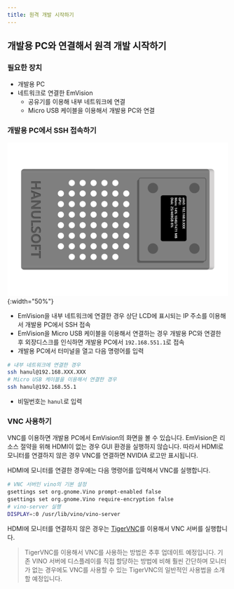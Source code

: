 ```yaml
---
title: 원격 개발 시작하기
---
```



## 개발용 PC와 연결해서 원격 개발 시작하기

### 필요한 장치

- 개발용 PC
- 네트워크로 연결한 EmVision
  - 공유기를 이용해 내부 네트워크에 연결
  - Micro USB 케이블을 이용해서 개발용 PC와 연결

### 개발용 PC에서 SSH 접속하기

![EmVision 상부](./image/EmVision_LCD.png){:width="50%"}

- EmVision을 내부 네트워크에 연결한 경우 상단 LCD에 표시되는 IP 주소를 이용해서 개발용 PC에서 SSH 접속
- EmVision을 Micro USB 케이블을 이용해서 연결하는 경우 개발용 PC와 연결한 후 외장디스크를 인식하면 개발용 PC에서 `192.168.551.1`로 접속
- 개발용 PC에서 터미널을 열고 다음 명령어를 입력

```bash
# 내부 네트워크에 연결한 경우
ssh hanul@192.168.XXX.XXX
# Micro USB 케이블을 이용해서 연결한 경우
ssh hanul@192.168.55.1
```

- 비밀번호는 `hanul`로 입력

### VNC 사용하기

VNC를 이용하면 개발용 PC에서 EmVision의 화면을 볼 수 있습니다.
EmVision은 리소스 절약을 위해 HDMI이 없는 경우 GUI 환경을 실행하지 않습니다.
따라서 HDMI로 모니터를 연결하지 않은 경우 VNC를 연결하면 NVIDIA 로고만 표시됩니다.

HDMI에 모니터를 연결한 경우에는 다음 명령어를 입력해서 VNC를 실행합니다.

```bash
# VNC 서버인 vino의 기본 설정
gsettings set org.gnome.Vino prompt-enabled false
gsettings set org.gnome.Vino require-encryption false
# vino-server 실행
DISPLAY=:0 /usr/lib/vino/vino-server
```

HDMI에 모니터를 연결하지 않은 경우는 [TigerVNC](https://tigervnc.org/)를 이용해서 VNC 서버를 실행합니다.

> TigerVNC를 이용해서 VNC를 사용하는 방법은 추후 업데이트 예정입니다.
> 기존 VINO 서버에 디스플레이를 직접 할당하는 방법에 비해 훨씬 간단하며 모니터가 없는 경우에도 VNC를 사용할 수 있는 TigerVNC의 일반적인 사용법을 소개할 예정입니다.

